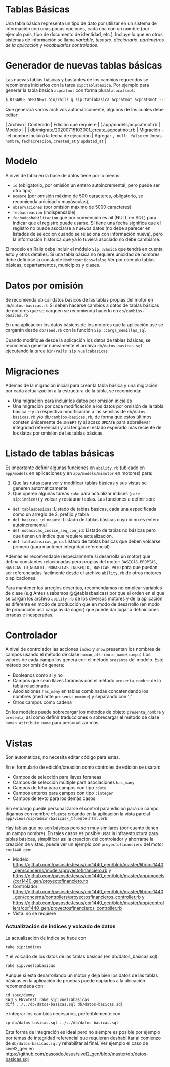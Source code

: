 # Tablas Básicas

Una tabla básica representa un tipo de dato por utilizar en un sistema de información con unas pocas opciones, cada una con un nombre (por ejemplo país, tipo de documento de identidad, etc.). Incluye lo que en otros sistemas de información se llama _variable_, _tesauro_, _diccionario_, _parámetros de la aplicación_ y _vocabularios controlados_.

# Generador de nuevas tablas básicas

Las nuevas tablas básicas y bastantes de los cambios requeridos se recomienda iniciarlos con la tarea  `sip:tablabasica`. Por ejemplo para generar la tabla
basica `acpcatmot` con forma plural `acpcatsmot`:
```sh
$ DISABLE_SPRING=1 bin/rails g sip:tablabasica acpcatmot acpcatsmot --modelo
```  
Que generará varios archivos automáticamente, algunos de los cuales debe editar:

| Archivo | Contenido | Edición que requiere |
| app/models/acpcatmot.rb | Modelo | |
| db/migrate/20200715103001_create_acpcatmot.rb | Migración --el nombre incluirá la fecha de ejecución | Agregar `, null: false` en líneas `nombre`, `fechacreacion`, `created_at` y `updated_at` |

# Modelo

A nivel de tabla en la base de datos tiene por lo menos: 
- ```id``` (obligatorio, por omisión un entero autoincremental, pero puede ser otro tipo)
- ```nombre``` (por omisión máximo de 500 caracteres, obligatorio, se recomienda unicidad y mayúsculas),
- ```observaciones``` (por omisión máximo de 5000 caracteres)
- ```fechacreacion``` (indispensable)
- ```fechadeshabilitacion``` que por convención es nil (NULL en SQL) para indicar que el registro puede usarse. Si tiene una fecha significa que el registro no puede asociarse a nuevos datos (no debe aparecer en listados de selección cuando se relaciona con información nueva), pero la información histórica que ya lo tuviera asociado no debe cambiarse.

El modelo en Rails debe incluir el módulo ```Sip::Basica``` que tendrá en cuenta esto y otros detalles.  Si una tabla básica no requiere unicidad de nombres debe definirse la constante ```Nombresunicos=false```  Ver por ejemplo tablas básicas, departamentos, municipios y clases.

# Datos por omisión

Se recomienda ubicar datos básicos de las tablas propias del motor en ```db/datos-basicas.rb```
Si deben hacerse cambios a datos de tablas básicas de motores que se carguen se recomienda hacerlo en ```db/cambios-basicas.rb```

En una aplicación los datos básicos de los motores que la aplicación use se cargarán desde ```db/seed.rb``` con la función ```Sip::carga_semillas_sql```

Cuando modifique desde la aplicación los datos de tablas básicas, se recomienda generar nuevamente el archivo ```db/datos-basicas.sql``` ejecutando la tarea ```bin/rails sip:vuelcabasicas```

# Migraciones

Además de  la migración inicial para crear la tabla básica y una migración por cada actualización a la estructura de la tabla, se recomienda:
* Una migración para incluir los datos por omisión iniciales
* Una migración por cada modificación a los datos por omisión de la tabla básica --y la respectiva modificación a las semillas de ```db/datos-basicas.rb``` y/o ```db/cambios-basicas.rb```, de forma que estos últimos consten únicamente de ```INSERT``` (y si acaso ```UPDATE``` para sobrellevar integridad referencial) y así tengan el estado esperado más reciente de los datos por omisión de las tablas básicas.

# Listado de tablas básicas

Es importante definir algunas funciones en  ```ability.rb``` (ubicado en ```app/models``` en aplicaciones y en ```app/models/mimotor``` en motores) para:
1. Que las rutas para ver y modificar tablas básicas y sus vistas se generen automáticamente
2. Que operen algunas tareas ```rake``` para actualizar índices (```rake sip:indices```) y  volcar y restaurar tablas.
Las funciones a definir son:
- ```def tablasbasicas```: Listado de tablas básicas, cada una especificada como un arreglo de 2, prefijo y tabla
- ```def basicas_id_noauto```: Listado de tablas básicas cuyo id no es entero autoincremental
- ```def nobasicas_indice_seq_con_id```: Listado de tablas no básicas pero que tienen un índice que requiere actualización.
- ```def tablasbasicas_prio```: Listado de tablas básicas que deben volcarse primero (para mantener integridad referencial).

Además es recomendable (especialmente si desarrolla un motor) que defina constantes relacionadas pero propias del motor: ```BASICAS_PROPIAS, BASICAS_ID_NOAUTO, NOBASICAS_INDSEQID, BASICAS_PRIO``` para que puedan ser referenciadas facilmente desde el archivo `ability.rb` de otros motores o aplicaciones.

Para mantener los arreglos descritos, recomendamos no emplear variables de clase (e.g Antes usabamos @@tablasbasicas) por que el orden en el que se cargan los archivo ```ability.rb``` de los diversos motores y de la aplicación es diferente en modo de producción que en modo de desarrollo (en modo de producción usa carga ávida _eager_) que puede dar lugar a definiciones erradas e inesperadas.

# Controlador

A nivel de controlador las acciones ```index``` y ```show``` presentan los nombres de campos usando
el método de clase ```human_attribute_name(campo)```
Los valores de cada campo los genera con el método ```presenta``` del modelo. 
Este método por omisión genera:
* Booleanos como si y no
* Campos que sean llaves foráneas con el método ```presenta_nombre``` de 
  la tabla relacionada
* Asociaciones ```has_many``` en tablas combinadas concatendando los nombres
  (mediante ```presenta_nombre```) y separando con ';'
* Otros campos como cadena

En los modelos puede sobrecargar los métodos de objeto ```presenta_nombre```
y ```presenta```, así como definir traducciones o sobrecargar el método de clase
```human_attribute_name``` para personalizar más.

# Vistas

Son automáticas, no necesita editar código para estas. 

En el formulario de edición/creación como controles de edición se usaran:
* Campos de selección para llaves foraneas
* Campos de selección múltiple para asociaciones ```has_many```
* Campos de feha para campos con tipo ```:date```
* Campos enteros para campos con tipo ```:integer```
* Campos de texto para los demás casos.

Sin embargo puede personalizarse el control para edición para un campo
digamos con nombre ```tfuente``` creando en la aplicación la vista parcial ```app/views/sip/admin/basicas/_tfuente.html.erb```

Hay tablas que no son básicas pero son muy similares (por cuanto tienen un campo nombre). En tales casos es posible usar la infraestructura para tablas básicas, simplificar así la creación del controlador y ahorrarse la creación de vistas, puede ver un ejemplo con `proyectofinanciero` del motor `cor1440_gen`:
- Modelo: <https://github.com/pasosdeJesus/cor1440_gen/blob/master/lib/cor1440_gen/concerns/models/proyectofinanciero.rb> y <https://github.com/pasosdeJesus/cor1440_gen/blob/master/app/models/cor1440_gen/proyectofinanciero.rb>
- Controlador: <https://github.com/pasosdeJesus/cor1440_gen/blob/master/lib/cor1440_gen/concerns/controllers/proyectosfinancieros_controller.rb> y <https://github.com/pasosdeJesus/cor1440_gen/blob/master/app/controllers/cor1440_gen/proyectosfinancieros_controller.rb>
- Vista: no se requiere

### Actualización de indices y volcado de datos

La actualización de índice se hace con 
```
rake sip:indices
```
Y el volcado de los datos de las tablas básicas (en db/datos_basicas.sql):
```
rake sip:vuelcabasicas
```
Aunque si está desarrollando un motor y deja bien los datos de las tablas básicas en la aplicación de pruebas puede copiarlos a la ubicación recomendada con:
```
cd spec/dummy
RAILS_ENV=test rake sip:vuelcabasicas
diff ../../db/datos-basicas.sql db/datos-basicas.sql
```
e integrar los cambios necesarios, preferiblemente con:
```
cp db/datos-basicas.sql ../../db/datos-basicas.sql
```
Esta forma de integración es ideal pero no siempre es posible por ejemplo por temas de integridad referencial que requieran deshabilitar al comienzo de `db/datos-basicas.sql` y rehabilitar al final.  Ver ejemplo el caso de sivel2_gen en <https://github.com/pasosdeJesus/sivel2_gen/blob/master/db/datos-basicas.sql>


